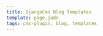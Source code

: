 ```yaml
---
title: DjangoCms Blog Templates
template: page.jade
tags: cms-plugin, blog, templates
---
```


